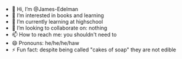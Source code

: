 - 👋 Hi, I’m @James-Edelman
- 👀 I’m interested in books and learning
- 🌱 I’m currently learning at highschool
- 💞️ I’m looking to collaborate on: nothing
- 📫 How to reach me: you shouldn't need to 
- 😄 Pronouns: he/he/he/haw
- ⚡ Fun fact: despite being called "cakes of soap" they are not edible

<!---
James-Edelman/James-Edelman is a ✨ special ✨ repository because its `README.md` (this file) appears on your GitHub profile.
You can click the Preview link to take a look at your changes.
--->
